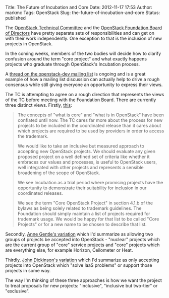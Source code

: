 Title: The Future of Incubation and Core
Date: 2012-11-17 17:53
Author: markmc
Tags: OpenStack
Slug: the-future-of-incubation-and-core
Status: published

The [OpenStack Technical
Committee](http://www.openstack.org/foundation/technical-committee/) and
the [OpenStack Foundation Board of
Directors](http://www.openstack.org/foundation/board-of-directors/) have
pretty separate sets of responsibilities and can get on with their work
independently. One exception to that is the inclusion of new projects in
OpenStack.

In the coming weeks, members of the two bodies will decide how to
clarify confusion around the term "core project" and what exactly
happens projects who graduate through OpenStack's Incubation process.

A [thread on the openstack-dev mailing
list](http://lists.openstack.org/pipermail/openstack-dev/2012-November/thread.html#2387)
is ongoing and is a great example of how a mailing list discussion can
actually help to drive a rough consensus while still giving everyone an
opportunity to express their views.

The TC is attempting to agree on a rough direction that represents the
views of the TC before meeting with the Foundation Board. There are
currently three distinct views. Firstly,
[this](http://lists.openstack.org/pipermail/openstack-dev/2012-November/002771.html):

> The concepts of "what is core" and "what is in OpenStack" have been
> conflated until now. The TC cares far more about the process for new
> projects to be included in the coordinated release than it cares about
> which projects are required to be used by providers in order to access
> the trademark.
>
> We would like to take an inclusive but measured approach to accepting
> new OpenStack projects. We should evaluate any given proposed project
> on a well defined set of criteria like whether it embraces our values
> and processes, is useful to OpenStack users, well integrated with
> other projects and represents a sensible broadening of the scope of
> OpenStack.
>
> We see Incubation as a trial period where promising projects have the
> opportunity to demonstrate their suitability for inclusion in our
> coordinated releases.
>
> We see the term "Core OpenStack Project" in section 4.1.b of the
> bylaws as being solely related to trademark guidelines. The Foundation
> should simply maintain a list of projects required for trademark
> usage. We would be happy for that list to be called "Core Projects" or
> for a new name to be chosen to describe that list.

Secondly, [Anne Gentle's
variation](http://lists.openstack.org/pipermail/openstack-dev/2012-November/002956.html)
which I'd summarize as allowing two groups of projects be accepted into
OpenStack - "nuclear" projects which are the current group of "core"
service projects and "core" projects which are everything else, for
example Horizon, Ceilometer or Heat.

Thirdly, [John Dickinson's
variation](http://lists.openstack.org/pipermail/openstack-dev/2012-November/002954.html)
which I'd summarize as only accepting projects into OpenStack which
"solve IaaS problems" or support those projects in some way.

The way I'm thinking of these three approaches is how we want the
project to treat proposals for new projects: "inclusive", "inclusive but
two-tier" or "exclusive".
